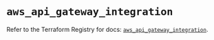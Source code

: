# `aws_api_gateway_integration`

Refer to the Terraform Registry for docs: [`aws_api_gateway_integration`](https://registry.terraform.io/providers/hashicorp/aws/5.86.0/docs/resources/api_gateway_integration).
